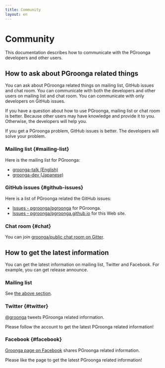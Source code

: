 ```yaml
---
title: Community
layout: en
---
```


# Community

This documentation describes how to communicate with the PGroonga developers and other users.

## How to ask about PGroonga related things

You can ask about PGroonga related things on mailing list, GitHub issues and chat room. You can communicate with both the developers and other users on mailing list and chat room. You can communicate with only developers on GitHub issues.

If you have a question about how to use PGroonga, mailing list or chat room is better. Because other users may have knowledge and provide it to you. Otherwise, the developers will help you.

If you get a PGroonga problem, GitHub issues is better. The developers will solve your problem.

### Mailing list {#mailing-list}

Here is the mailing list for PGroonga:

 * [groonga-talk (English)](https://lists.sourceforge.net/lists/listinfo/groonga-talk)
 * [groonga-dev (Japanese)](http://lists.osdn.me/mailman/listinfo/groonga-dev)

### GitHub issues {#github-issues}

Here is a list of PGroonga related the GitHub issues:

 * [Issues - pgroonga/pgroonga](https://github.com/pgroonga/pgroonga/issues) for PGroonga.
 * [Issues - pgroonga/pgroonga.github.io](https://github.com/pgroonga/pgroonga.github.io/issues) for this Web site.

### Chat room {#chat}

You can join [groonga/public chat room on Gitter](https://gitter.im/groonga/public>).

## How to get the latest information

You can get the latest information on mailing list, Twitter and Facebook. For example, you can get release announce.

### Mailing list

See [the above section](#mailing-list).

### Twitter {#twitter}

[@groonga](https://twitter.com/groonga/) tweets PGroonga related information.

Please follow the account to get the latest PGroonga related information!

### Facebook {#facebook}

[Groonga page on Facebook](http://www.facebook.com/groonga) shares PGroonga related information.

Please like the page to get the latest PGroonga related information!
